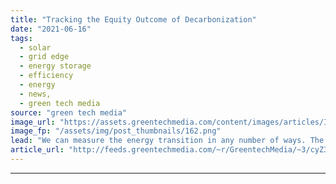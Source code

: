 ```yaml
---
title: "Tracking the Equity Outcome of Decarbonization"
date: "2021-06-16"
tags: 
  - solar
  - grid edge
  - energy storage
  - efficiency
  - energy
  - news,
  - green tech media
source: "green tech media"
image_url: "https://assets.greentechmedia.com/content/images/articles/Industrial_climate_pollution_XL.png"
image_fp: "/assets/img/post_thumbnails/162.png"
lead: "We can measure the energy transition in any number of ways. The hundreds of millions of solar panels and wind turbines installed. The gigatons of carbon reduced. Or the number of jobs created. But how do we measure the equity outcome? Our guest co-ho ..."
article_url: "http://feeds.greentechmedia.com/~r/GreentechMedia/~3/cyZ3V_dL6qM/tracking-the-equity-outcome-of-decarbonization"
---
```


---
